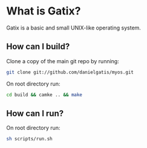 What is Gatix?
=================
Gatix is a basic and small UNIX-like operating system.

How can I build?
---------------------
Clone a copy of the main git repo by running:
```bash
git clone git://github.com/danielgatis/myos.git
```

On root directory run:
```bash
cd build && camke .. && make
```

How can I run?
---------------------
On root directory run:
```bash
sh scripts/run.sh
```
